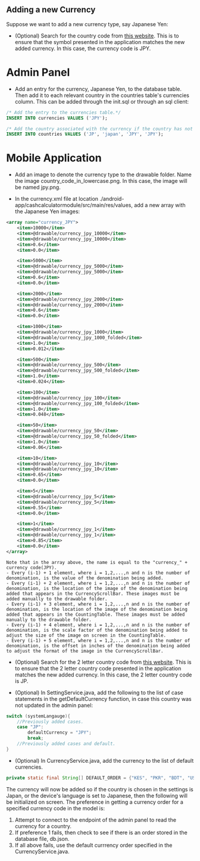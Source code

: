 ## Adding a new Currency

Suppose we want to add a new currency type, say Japanese Yen:

- (Optional) Search for the country code from [this website](https://www.currency-iso.org/dam/downloads/lists/list_one.xml). This is to ensure that the symbol presented in the application matches the new added currency. In this case, the currency code is JPY.

# Admin Panel

- Add an entry for the currency, Japanese Yen, to the database table. Then add it to each relevant country in the countries table's currencies column. This can be added through the init.sql or through an sql client:

```sql
/* Add the entry to the currencies table.*/
INSERT INTO currencies VALUES ('JPY');

/* Add the country associated with the currency if the country has not been added.*/
INSERT INTO countries VALUES ('JP', 'japan', 'JPY', 'JPY');
```

# Mobile Application

- Add an image to denote the currency type to the drawable folder. Name the image country_code_in_lowercase.png. In this case, the image will be named jpy.png.

- In the currency.xml file at location ./android-app/cashcalculatormodule/src/main/res/values, add a new array with the Japanese Yen images:

```xml
<array name="currency_JPY">
    <item>10000</item>
    <item>@drawable/currency_jpy_10000</item>
    <item>@drawable/currency_jpy_10000</item>
    <item>0.6</item>
    <item>0.0</item>

    <item>5000</item>
    <item>@drawable/currency_jpy_5000</item>
    <item>@drawable/currency_jpy_5000</item>
    <item>0.6</item>
    <item>0.0</item>

    <item>2000</item>
    <item>@drawable/currency_jpy_2000</item>
    <item>@drawable/currency_jpy_2000</item>
    <item>0.6</item>
    <item>0.0</item>

    <item>1000</item>
    <item>@drawable/currency_jpy_1000</item>
    <item>@drawable/currency_jpy_1000_folded</item>
    <item>1.0</item>
    <item>0.012</item>

    <item>500</item>
    <item>@drawable/currency_jpy_500</item>
    <item>@drawable/currency_jpy_500_folded</item>
    <item>1.0</item>
    <item>0.024</item>

    <item>100</item>
    <item>@drawable/currency_jpy_100</item>
    <item>@drawable/currency_jpy_100_folded</item>
    <item>1.0</item>
    <item>0.048</item>

    <item>50</item>
    <item>@drawable/currency_jpy_50</item>
    <item>@drawable/currency_jpy_50_folded</item>
    <item>1.0</item>
    <item>0.06</item>

    <item>10</item>
    <item>@drawable/currency_jpy_10</item>
    <item>@drawable/currency_jpy_10</item>
    <item>0.65</item>
    <item>0.0</item>

    <item>5</item>
    <item>@drawable/currency_jpy_5</item>
    <item>@drawable/currency_jpy_5</item>
    <item>0.55</item>
    <item>0.0</item>

    <item>1</item>
    <item>@drawable/currency_jpy_1</item>
    <item>@drawable/currency_jpy_1</item>
    <item>0.85</item>
    <item>0.0</item>
</array>
```

    Note that in the array above, the name is equal to the "currency_" + currency code(JPY).
    - Every (i-1) + 1 element, where i = 1,2,...,n and n is the number of denomination, is the value of the denomination being added.
    - Every (i-1) + 2 element, where i = 1,2,...,n and n is the number of denomination, is the location of the image of the denomination being added that appears in the CurrencyScrollBar. These images must be added manually to the drawable folder.
    - Every (i-1) + 3 element, where i = 1,2,...,n and n is the number of denomination, is the location of the image of the denomination being added that appears in the CountingTable. These images must be added manually to the drawable folder.
    - Every (i-1) + 4 element, where i = 1,2,...,n and n is the number of denomination, is the scale factor of the denomination being added to adjust the size of the image on screen in the CountingTable.
    - Every (i-1) + 5 element, where i = 1,2,...,n and n is the number of denomination, is the offset in inches of the denomination being added to adjust the format of the image in the CurrencyScrollBar.

- (Optional) Search for the 2 letter country code from [this website](https://www.iso.org/obp/ui/#search). This is to ensure that the 2 letter country code presented in the application matches the new added currency. In this case, the 2 letter country code is JP.

- (Optional) In SettingService.java, add the following to the list of case statements in the getDefaultCurrency function, in case this country was not updated in the admin panel:

```java
switch (systemLangauge){
    //Previously added cases.
    case "JP":
        defaultCurrency = "JPY";
        break;
    //Previously added cases and default.
}
```

- (Optional) In CurrencyService.java, add the currency to the list of default currencies.

```java
private static final String[] DEFAULT_ORDER = {"KES", "PKR", "BDT", "USD", "INR", "JPY"};
```

The currency will now be added so if the country is chosen in the settings is Japan, or the device's language is set to Japanese, then the following will be initialized on screen. The preference in getting a currency order for a specified currency code in the model is:

1. Attempt to connect to the endpoint of the admin panel to read the currency for a country.
2. If preference 1 fails, then check to see if there is an order stored in the database file, db.json.
3. If all above fails, use the default currrency order specified in the CurrencyService.java.
